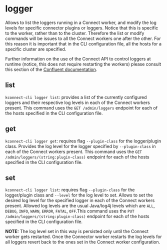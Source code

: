 # logger

Allows to list the loggers running in a Connect worker, and modify the log levels for specific connector plugins or loggers. Notice that this is specific to the worker, rather than to the cluster. Therefore the list or modify commands will be issues to all the Connect workers one after the other. For this reason it is important that in the CLI configuration file, all the hosts for a specific cluster are specified. 

Further information on the use of the Connect API to control loggers at runtime (notice, this does not require restarting the workers) please consult this section of the [Confluent documentation](https://docs.confluent.io/platform/current/connect/logging.html#using-the-kconnect-api).

## list

`kconnect-cli logger list`: provides a list of the currently configured loggers and their respective log levels in each of the Connect workers present. This command uses the `GET /admin/loggers` endpoint for each of the hosts specified in the CLI configuration file.

## get

`kconnect-cli logger get`: requires flag `--plugin-class` for the logger/plugin class. Provides the log level for the logger specified by `--plugin-class` in each of the Connect workers present. This command uses the `GET /admin/loggers/(string:plugin-class)` endpoint for each of the hosts specified in the CLI configuration file.

## set

`kconnect-cli logger list`: requires flag `--plugin-class` for the logger/plugin class and `--level` for the log level to set. Allows to set the desired log level for the specified logger in each of the Connect workers present. Allowed log levels are the usual Java/log4j levels which are `ALL`, `DEBUG`, `INFO`, `WARN`, `ERROR`, `FATAL`, `OFF`.This command uses the `PUT /admin/loggers/(string:plugin-class)` endpoint for each of the hosts specified in the CLI configuration file.

**NOTE:** The log level set in this way is persisted only until the Connect worker gets restarted. Once the Connector worker restarts the log levels for all loggers revert back to the ones set in the Connect worker configuration.
